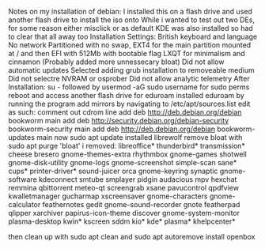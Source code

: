Notes on my installation of debian:
I installed this on a flash drive and used another flash drive to install the iso onto
While i wanted to test out two DEs, for some reason either misclick or as default KDE was also installed so had to clear that all away too
Installation Settings:
British keyboard and language
No network
Partitioned with no swap, EXT4 for the main partition mounted at / and then EFI with 512Mb with bootable flag
LXQT for minimalism and cinnamon (Probably added more unnessecary bloat)
Did not allow automatic updates
Selected adding grub installation to removeable medium
Did not selectre NVRAM or osprober
Did not allow analytic telemetry
After Installation:
su - followed by usermod -aG sudo username for sudo perms
reboot and access another flash drive for eduroam
installed eduroam by running the program
add mirrors by navigating to /etc/apt/sources.list
edit as such:
comment out cdrom line
add deb http://deb.debian.org/debian bookworm main
add deb http://security.debian.org/debian-security bookworm-security main
add deb http://deb.debian.org/debian bookworm-updates main
now sudo apt update
installed librewolf
remove bloat with sudo apt purge 'bloat'
i removed:
libreoffice* thunderbird* transmission* cheese bresero gnome-themes-extra rhythmbox gnome-games shotwell gnome-disk-utility gnome-logs gnome-screenshot simple-scan sane* cups* printer-driver* sound-juicer orca gnome-keyring synaptic gnome-software kdeconnect smtube smplayer pidgin audacious mpv hexchat remmina qbittorrent meteo-qt screengrab xsane pavucontrol qpdfview kwalletmanager gucharmap xscreensaver gnome-characters gnome-calculator feathernotes gedit gnome-sound-recorder gnote featherpad qlipper xarchiver papirus-icon-theme discover gnome-system-monitor plasma-desktop kwin* kscreen sddm kio* kde* plasma* khelpcenter* 

then clean up with sudo apt clean and sudo apt autoremove
install openbox

